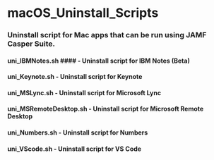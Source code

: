 # macOS_Uninstall_Scripts

### Uninstall script for Mac apps that can be run using JAMF Casper Suite.

#### **uni_IBMNotes.sh** #### - Uninstall script for IBM Notes (Beta)
#### **uni_Keynote.sh** - Uninstall script for Keynote
#### **uni_MSLync.sh** - Uninstall script for Microsoft Lync
#### **uni_MSRemoteDesktop.sh** - Uninstall script for Microsoft Remote Desktop
#### **uni_Numbers.sh** - Uninstall script for Numbers
#### **uni_VScode.sh** - Uninstall script for VS Code